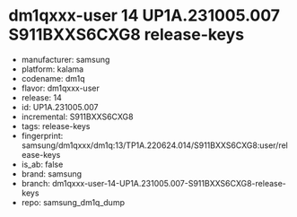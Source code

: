 # dm1qxxx-user 14 UP1A.231005.007 S911BXXS6CXG8 release-keys
- manufacturer: samsung
- platform: kalama
- codename: dm1q
- flavor: dm1qxxx-user
- release: 14
- id: UP1A.231005.007
- incremental: S911BXXS6CXG8
- tags: release-keys
- fingerprint: samsung/dm1qxxx/dm1q:13/TP1A.220624.014/S911BXXS6CXG8:user/release-keys
- is_ab: false
- brand: samsung
- branch: dm1qxxx-user-14-UP1A.231005.007-S911BXXS6CXG8-release-keys
- repo: samsung_dm1q_dump
